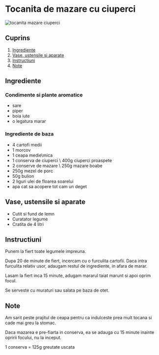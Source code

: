 # Tocanita de mazare cu ciuperci

![tocanita mazare ciuperci](https://farm5.staticflickr.com/4436/36223106293_3fced34e08.jpg)

## Cuprins

1. [Ingrediente](#ingrediente)
2. [Vase, ustensile si aparate](#vase-ustensile-aparate)
3. [Instructiuni](#instructiuni)
4. [Note](#note)

<a id="ingrediente"></a>

## Ingrediente

### Condimente si plante aromatice

- sare
- piper
- boia iute
- o legatura marar 

### Ingrediente de baza

- 4 cartofi medii
- 1 morcov
- 1 ceapa medie\mica
- 1 conserva de ciuperci \ 400g ciuperci proaspete
- 2 conserve de mazare \ 250g mazare boabe
- 250g mezel de porc
- 50g bulion
- 2 liguri ulei de floarea soarelui
- apa cat sa acopere tot cam un deget

<a id="vase-ustensile-aparate"></a>

## Vase, ustensile si aparate

- Cutit si fund de lemn
- Curatator legume
- Cratita de 4 litri

<a id="instructiuni"></a>

## Instructiuni

Punem la fiert toate legumele impreuna.

Dupa 20 de minute de fiert, incercam cu o furculita cartofii. Daca intra furculita relativ usor, adaugam restul de ingrediente, in afara de marar.

Lasam la fiert inca 15 minute, adugam mararul taiat marunt si apoi oprim focul.

Se serveste cu muraturi sau salata pe baza de otet.


<a id="note"></a>

## Note

Am sarit peste prajitul de ceapa pentru ca indulceste prea mult tocana si cade mai greu la stomac.

Daca mazarea e pre-fiarta in conserva, ea se adauga cu 15 minute inainte opririi focului, nu la inceput.

1 conserva = 125g greutate uscata